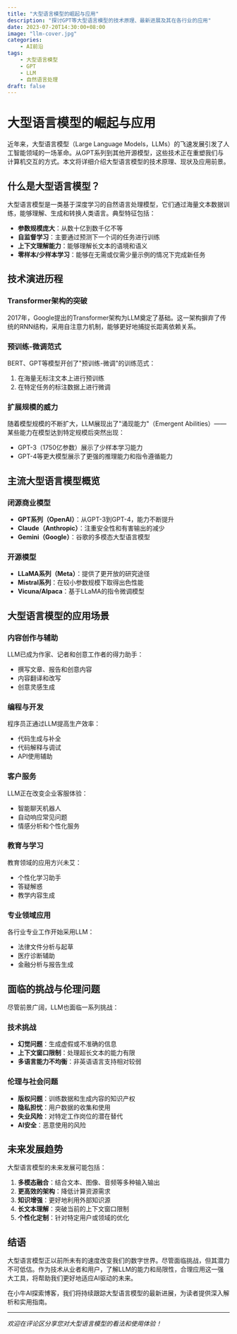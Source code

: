 ```yaml
---
title: "大型语言模型的崛起与应用"
description: "探讨GPT等大型语言模型的技术原理、最新进展及其在各行业的应用"
date: 2023-07-20T14:30:00+08:00
image: "llm-cover.jpg"
categories:
    - AI前沿
tags:
    - 大型语言模型
    - GPT
    - LLM
    - 自然语言处理
draft: false
---
```


# 大型语言模型的崛起与应用

近年来，大型语言模型（Large Language Models，LLMs）的飞速发展引发了人工智能领域的一场革命。从GPT系列到其他开源模型，这些技术正在重塑我们与计算机交互的方式。本文将详细介绍大型语言模型的技术原理、现状及应用前景。

## 什么是大型语言模型？

大型语言模型是一类基于深度学习的自然语言处理模型，它们通过海量文本数据训练，能够理解、生成和转换人类语言。典型特征包括：

- **参数规模庞大**：从数十亿到数千亿不等
- **自监督学习**：主要通过预测下一个词的任务进行训练
- **上下文理解能力**：能够理解长文本的语境和语义
- **零样本/少样本学习**：能够在无需或仅需少量示例的情况下完成新任务

## 技术演进历程

### Transformer架构的突破

2017年，Google提出的Transformer架构为LLM奠定了基础。这一架构摒弃了传统的RNN结构，采用自注意力机制，能够更好地捕捉长距离依赖关系。

### 预训练-微调范式

BERT、GPT等模型开创了"预训练-微调"的训练范式：
1. 在海量无标注文本上进行预训练
2. 在特定任务的标注数据上进行微调

### 扩展规模的威力

随着模型规模的不断扩大，LLM展现出了"涌现能力"（Emergent Abilities）——某些能力在模型达到特定规模后突然出现：
- GPT-3（1750亿参数）展示了少样本学习能力
- GPT-4等更大模型展示了更强的推理能力和指令遵循能力

## 主流大型语言模型概览

### 闭源商业模型

- **GPT系列（OpenAI）**：从GPT-3到GPT-4，能力不断提升
- **Claude（Anthropic）**：注重安全性和有害输出的减少
- **Gemini（Google）**：谷歌的多模态大型语言模型

### 开源模型

- **LLaMA系列（Meta）**：提供了更开放的研究途径
- **Mistral系列**：在较小参数规模下取得出色性能
- **Vicuna/Alpaca**：基于LLaMA的指令微调模型

## 大型语言模型的应用场景

### 内容创作与辅助

LLM已成为作家、记者和创意工作者的得力助手：
- 撰写文章、报告和创意内容
- 内容翻译和改写
- 创意灵感生成

### 编程与开发

程序员正通过LLM提高生产效率：
- 代码生成与补全
- 代码解释与调试
- API使用辅助

### 客户服务

LLM正在改变企业客服体验：
- 智能聊天机器人
- 自动响应常见问题
- 情感分析和个性化服务

### 教育与学习

教育领域的应用方兴未艾：
- 个性化学习助手
- 答疑解惑
- 教学内容生成

### 专业领域应用

各行业专业工作开始采用LLM：
- 法律文件分析与起草
- 医疗诊断辅助
- 金融分析与报告生成

## 面临的挑战与伦理问题

尽管前景广阔，LLM也面临一系列挑战：

### 技术挑战
- **幻觉问题**：生成虚假或不准确的信息
- **上下文窗口限制**：处理超长文本的能力有限
- **多语言能力不均衡**：非英语语言支持相对较弱

### 伦理与社会问题
- **版权问题**：训练数据和生成内容的知识产权
- **隐私担忧**：用户数据的收集和使用
- **失业风险**：对特定工作岗位的潜在替代
- **AI安全**：恶意使用的风险

## 未来发展趋势

大型语言模型的未来发展可能包括：

1. **多模态融合**：结合文本、图像、音频等多种输入输出
2. **更高效的架构**：降低计算资源需求
3. **知识增强**：更好地利用外部知识源
4. **长文本理解**：突破当前的上下文窗口限制
5. **个性化定制**：针对特定用户或领域的优化

## 结语

大型语言模型正以前所未有的速度改变我们的数字世界。尽管面临挑战，但其潜力不可低估。作为技术从业者和用户，了解LLM的能力和局限性，合理应用这一强大工具，将帮助我们更好地适应AI驱动的未来。

在小牛AI探索博客，我们将持续跟踪大型语言模型的最新进展，为读者提供深入解析和实用指南。

---

*欢迎在评论区分享您对大型语言模型的看法和使用体验！* 